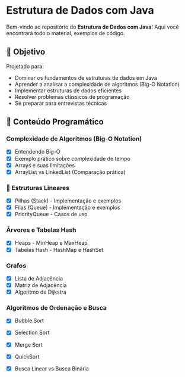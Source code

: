 # Estrutura de Dados com Java

Bem-vindo ao repositório do **Estrutura de Dados com Java**! Aqui você encontrará todo o material, exemplos de código.

## 🎯 Objetivo 
Projetado para:
- Dominar os fundamentos de estruturas de dados em Java
- Aprender a analisar a complexidade de algoritmos (Big-O Notation)
- Implementar estruturas de dados eficientes
- Resolver problemas clássicos de programação
- Se preparar para entrevistas técnicas

## 📖 Conteúdo Programático

### Complexidade de Algoritmos (Big-O Notation)
- [x] Entendendo Big-O
- [x] Exemplo prático sobre complexidade de tempo
- [x] Arrays e suas limitações
- [x] ArrayList vs LinkedList (Comparação prática)

### 🧱 Estruturas Lineares
- [x] Pilhas (Stack) - Implementação e exemplos
- [x] Filas (Queue) - Implementação e exemplos
- [x] PriorityQueue - Casos de uso

###  Árvores e Tabelas Hash
- [x] Heaps - MinHeap e MaxHeap
- [x] Tabelas Hash - HashMap e HashSet

### Grafos
- [x] Lista de Adjacência
- [x] Matriz de Adjacência
- [x] Algoritmo de Dijkstra

### Algoritmos de Ordenação e Busca
- [x] Bubble Sort
- [x] Selection Sort
- [x] Merge Sort
- [x] QuickSort
- [x] Busca Linear vs Busca Binária

